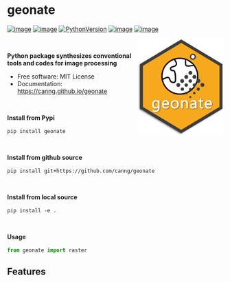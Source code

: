 # geonate


[![image](https://img.shields.io/pypi/v/geonate.svg)](https://pypi.python.org/pypi/geonate)
[![image](https://img.shields.io/conda/vn/conda-forge/geonate.svg)](https://anaconda.org/conda-forge/geonate)
[![PythonVersion]( https://img.shields.io/badge/python->3.10%20%7C%20%203.11-green)]()
[![image](https://img.shields.io/badge/License-MIT-yellow.svg)](https://opensource.org/licenses/MIT)
[![image](https://img.shields.io/readthedocs/geetools?logo=readthedocs&logoColor=white)](https://canng.github.io/geonate/)

<img src="/docs/assets/logo_geonate.png" alt="logo" align="right" width="200"/> 

<!-- #region -->

<br>

**Python package synthesizes conventional tools and codes for image processing**


-   Free software: MIT License
-   Documentation: https://canng.github.io/geonate

<br>

**Install from Pypi**

```
pip install geonate
```

<br>

**Install from github source**
```
pip install git+https://github.com/canng/geonate
```

<br>

**Install from local source**
```
pip install -e .
```

<br>

**Usage**

```python
from geonate import raster

```
    

## Features

